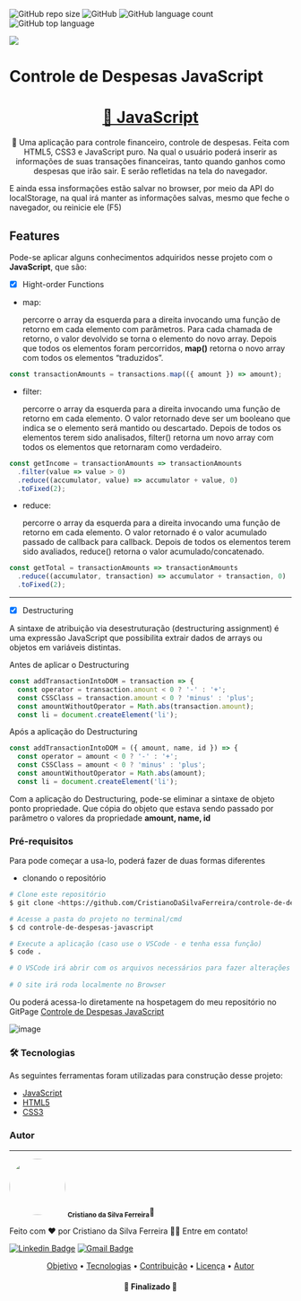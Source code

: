![GitHub repo size](https://img.shields.io/github/repo-size/CristianoDaSilvaFerreira/controle-de-despesas-javascript) 
![GitHub](https://img.shields.io/github/license/CristianoDaSilvaFerreira/controle-de-despesas-javascript)
![GitHub language count](https://img.shields.io/github/languages/count/CristianoDaSilvaFerreira/controle-de-despesas-javascript)
![GitHub top language](https://img.shields.io/github/languages/top/CristianoDaSilvaFerreira/controle-de-despesas-javascript)

<img src="https://img.shields.io/static/v1?label=Deveoper&message=CristianoFerreira&color=7159c1&style=for-the-badge&logo=ghost"/>

<h1>Controle de Despesas JavaScript</h1>

<h1 align="center">
    <a href="https://developer.mozilla.org/pt-BR/docs/Web/JavaScript">🔗 JavaScript</a>
</h1>
<p align="center">🚀 Uma aplicação para controle financeiro, controle de despesas. Feita com HTML5, CSS3 e JavaScript puro. Na qual o usuário poderá inserir as informações de suas transações financeiras, tanto quando ganhos como despesas que irão sair. E serão refletidas na tela do navegador.</p>
<p>E ainda essa insformações estão salvar no browser, por meio da API do localStorage, na qual irá manter as informações salvas, mesmo que feche o navegador, ou reinicie ele (F5)</p>


## Features

Pode-se aplicar alguns conhecimentos adquiridos nesse projeto com o **JavaScript**, que são:
 - [x] Hight-order Functions
  * map: <p>percorre o array da esquerda para a direita invocando uma função de retorno em cada elemento com parâmetros. Para cada chamada de retorno, o valor devolvido se torna o elemento do novo array. Depois que todos os elementos foram percorridos, **map()** retorna o novo array com todos os elementos “traduzidos”.</p>
~~~JavaScript
const transactionAmounts = transactions.map(({ amount }) => amount);
~~~
  * filter: <p>percorre o array da esquerda para a direita invocando uma função de retorno em cada elemento. O valor retornado deve ser um booleano que indica se o elemento será mantido ou descartado. Depois de todos os elementos terem sido analisados, filter() retorna um novo array com todos os elementos que retornaram como verdadeiro.</p>
~~~JavaScript
const getIncome = transactionAmounts => transactionAmounts
  .filter(value => value > 0)
  .reduce((accumulator, value) => accumulator + value, 0)
  .toFixed(2);
~~~
  * reduce: <p>percorre o array da esquerda para a direita invocando uma função de retorno em cada elemento. O valor retornado é o valor acumulado passado de callback para callback. Depois de todos os elementos terem sido avaliados, reduce() retorna o valor acumulado/concatenado.</p>
~~~JavaScript
const getTotal = transactionAmounts => transactionAmounts
  .reduce((accumulator, transaction) => accumulator + transaction, 0)
  .toFixed(2);
~~~
***
  - [x] Destructuring
<p>A sintaxe de atribuição via desestruturação (destructuring assignment) é uma expressão JavaScript que possibilita extrair dados de arrays ou objetos em variáveis distintas.

Antes de aplicar o Destructuring

~~~JavaScript
const addTransactionIntoDOM = transaction => {
  const operator = transaction.amount < 0 ? '-' : '+';
  const CSSClass = transaction.amount < 0 ? 'minus' : 'plus';
  const amountWithoutOperator = Math.abs(transaction.amount);
  const li = document.createElement('li');
~~~
Após a aplicação do Destructuring
~~~JavaScript
const addTransactionIntoDOM = ({ amount, name, id }) => {
  const operator = amount < 0 ? '-' : '+';
  const CSSClass = amount < 0 ? 'minus' : 'plus';
  const amountWithoutOperator = Math.abs(amount);
  const li = document.createElement('li');
~~~
Com a aplicação do Destructuring, pode-se eliminar a sintaxe de objeto ponto propriedade. Que cópia do objeto que estava sendo passado por parâmetro o valores da propriedade **amount, name, id**
  
### Pré-requisitos

Para pode começar a usa-lo, poderá fazer de duas formas diferentes
  * clonando o repositório

```bash
# Clone este repositório
$ git clone <https://github.com/CristianoDaSilvaFerreira/controle-de-despesas-javascript.git>

# Acesse a pasta do projeto no terminal/cmd
$ cd controle-de-despesas-javascript

# Execute a aplicação (caso use o VSCode - e tenha essa função)
$ code .

# O VSCode irá abrir com os arquivos necessários para fazer alterações caso haja
    
# O site irá roda localmente no Browser
```
  
Ou poderá acessa-lo diretamente na hospetagem do meu repositório no GitPage [Controle de Despesas JavaScript](https://cristianodasilvaferreira.github.io/controle-de-despesas-javascript/)

![image](https://user-images.githubusercontent.com/68359459/128270251-f4050d70-c53d-4c98-9ef3-73b7c52d6206.png)
  
 ### 🛠 Tecnologias

  As seguintes ferramentas foram utilizadas para construção desse projeto:
  - [JavaScript](https://developer.mozilla.org/pt-BR/docs/Web/JavaScript)
  - [HTML5](https://www.w3schools.com/html/)
  - [CSS3](https://www.w3schools.com/css/)
  

  
 ### Autor
---

<a>
 <img style="border-radius: 50%;" src="https://user-images.githubusercontent.com/68359459/128278200-0cba229d-615d-410c-8800-ef09d0367c35.jpg" width="100px;" alt=""/>
 <sub><b>Cristiano da Silva Ferreira</b></sub></a>🚀


Feito com ❤️ por Cristiano da Silva Ferreira 👋🏽 Entre em contato!

[![Linkedin Badge](https://img.shields.io/badge/-Cristiano-blue?style=flat-square&logo=Linkedin&logoColor=white&link=https://www.linkedin.com/in/cristiano-da-silva-ferreira/)](https://www.linkedin.com/in/cristiano-da-silva-ferreira/) 
[![Gmail Badge](https://img.shields.io/badge/-cristianodevsystemo@gmail.com-c14438?style=flat-square&logo=Gmail&logoColor=white&link=mailto:cristianodevsysten@gmail.com)](mailto:cristianodevsystem@gmail.com)


<p align="center">
 <a href="#objetivo">Objetivo</a> •
 <a href="#tecnologias">Tecnologias</a> • 
 <a href="#contribuicao">Contribuição</a> • 
 <a href="#licenc-a">Licença</a> • 
 <a href="#autor">Autor</a>
</p>



<h4 align="center"> 
	🚧  Finalizado  🚧
</h4>
